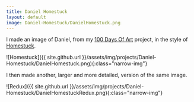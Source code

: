 ```yaml
---
title: Daniel Homestuck
layout: default
image: Daniel-Homestuck/DanielHomestuck.png
---
```


I made an image of Daniel, from my [100 Days Of Art](http://p1gfx.com/pages/100daysofart/) project, in the style of [Homestuck](mspaintadventures.com).

![Homestuck]({{ site.github.url }}/assets/img/projects/Daniel-Homestuck/DanielHomestuck.png){:class="narrow-img"}

I then made another, larger and more detailed, version of the same image.

![Redux]({{ site.github.url }}/assets/img/projects/Daniel-Homestuck/DanielHomestuckRedux.png){:class="narrow-img"}
